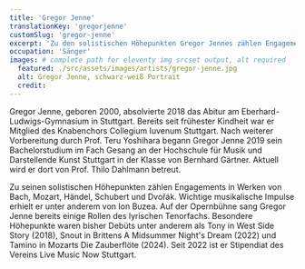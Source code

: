 ```yaml
---
title: 'Gregor Jenne'
translationKey: 'gregorjenne'
customSlug: 'gregor-jenne'
excerpt: 'Zu den solistischen Höhepunkten Gregor Jennes zählen Engagements in Werken von Bach, Mozart, Händel, Schubert und Dvořák.'
occupation: 'Sänger'
images: # complete path for eleventy img srcset output, alt required
  featured: ./src/assets/images/artists/gregor-jenne.jpg
  alt: Gregor Jenne, schwarz-weiß Portrait
  credit:
---
```


Gregor Jenne, geboren 2000, absolvierte 2018 das Abitur am Eberhard-Ludwigs-Gymnasium in Stuttgart. Bereits seit frühester Kindheit war er Mitglied des Knabenchors Collegium Iuvenum Stuttgart. Nach weiterer Vorbereitung durch Prof. Teru Yoshihara begann Gregor Jenne 2019 sein Bachelorstudium im Fach Gesang an der Hochschule für Musik und Darstellende Kunst Stuttgart in der Klasse von Bernhard Gärtner. Aktuell wird er dort von Prof. Thilo Dahlmann betreut.

Zu seinen solistischen Höhepunkten zählen Engagements in Werken von Bach, Mozart, Händel, Schubert und Dvořák. Wichtige musikalische Impulse erhielt er unter anderem von Ion Buzea. Auf der Opernbühne sang Gregor Jenne bereits einige Rollen des lyrischen Tenorfachs. Besondere Höhepunkte waren bisher Debüts unter anderem als Tony in West Side Story (2018), Snout in Brittens A Midsummer Night's Dream (2022) und Tamino in Mozarts Die Zauberflöte (2024). Seit 2022 ist er Stipendiat des Vereins Live Music Now Stuttgart.
